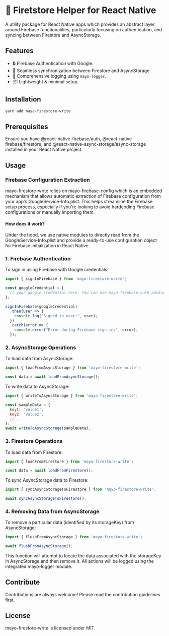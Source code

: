 # 🚀 Firetstore Helper for React Native

A utility package for React Native apps which provides an abstract layer around Firebase functionalities, particularly focusing on authentication, and syncing between Firestore and AsyncStorage.

## Features

- 🔒 Firebase Authentication with Google.
- 💾 Seamless synchronization between Firestore and AsyncStorage.
- 📖 Comprehensive logging using `mayo-logger`.
- 📦 Lightweight & minimal setup.

## Installation

```bash
yarn add mayo-firestore-write
```

## Prerequisites

Ensure you have @react-native-firebase/auth, @react-native-firebase/firestore, and @react-native-async-storage/async-storage installed in your React Native project.

## Usage

### Firebase Configuration Extraction

mayo-firestore-write relies on mayo-firebase-config which is an embedded mechanism that allows automatic extraction of Firebase configuration from your app's GoogleService-Info.plist. This helps streamline the Firebase setup process, especially if you're looking to avoid hardcoding Firebase configurations or manually importing them.

#### How does it work?
Under the hood, we use native modules to directly read from the GoogleService-Info.plist and provide a ready-to-use configuration object for Firebase initialization in React Native.



### 1. Firebase Authentication

To sign in using Firebase with Google credentials:

```Javascript
import { signInFirebase } from 'mayo-firestore-write';

const googleCredential = {
  // your google credential here. You can use mayo-firebase-auth package to get it.
};

signInFirebase(googleCredential)
  .then(user => {
    console.log("Signed in user:", user);
  })
  .catch(error => {
    console.error("Error during Firebase sign-in:", error);
  });

```


### 2. AsyncStorage Operations

To load data from AsyncStorage:
```Javascript
import { loadFromAsyncStorage } from 'mayo-firestore-write';

const data = await loadFromAsyncStorage();

```


To write data to AsyncStorage:

```Javascript
import { writeToAsyncStorage } from 'mayo-firestore-write';

const sampleData = {
  key1: 'value1',
  key2: 'value2',
  // ...
};
await writeToAsyncStorage(sampleData);

```


### 3. Firestore Operations

To load data from Firestore:

```Javascript
import { loadFromFirestore } from 'mayo-firestore-write';

const data = await loadFromFirestore();

```

To sync AsyncStorage data to Firestore:

```Javascript
import { syncAsyncStorageToFirestore } from 'mayo-firestore-write';

await syncAsyncStorageToFirestore();

```

### 4. Removing Data from AsyncStorage

To remove a particular data (identified by its storageKey) from AsyncStorage:

```javascript
import { flushFromAsyncStorage } from 'mayo-firestore-write';

await flushFromAsyncStorage();
```

This function will attempt to locate the data associated with the storageKey in AsyncStorage and then remove it. All actions will be logged using the integrated mayo-logger module.

## Contribute

Contributions are always welcome! Please read the contribution guidelines first.

## License

mayo-firestore-write is licensed under MIT.

